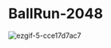 # BallRun-2048
 
![ezgif-5-cce17d7ac7](https://github.com/ros4beth/BallRun-2048/assets/90850222/f42ab161-bcbf-475c-a709-6b1d13bc1ed6)
